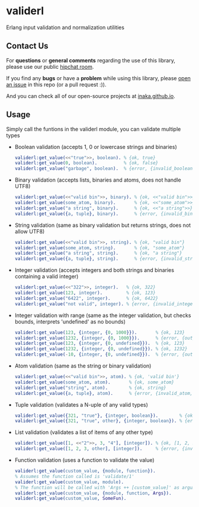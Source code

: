 validerl
========

Erlang input validation and normalization utilities

## Contact Us
For **questions** or **general comments** regarding the use of this library,
please use our public [hipchat room](http://inaka.net/hipchat).

If you find any **bugs** or have a **problem** while using this library, please
[open an issue](issues/new) in this repo (or a pull request :)).

And you can check all of our open-source projects at [inaka.github.io](http://inaka.github.io).


## Usage

Simply call the funtions in the validerl module, you can validate multiple types

* Boolean validation (accepts 1, 0 or lowercase strings and binaries)
  
  ```erlang
  validerl:get_value(<<"true">>, boolean). % {ok, true}
  validerl:get_value(0, boolean).          % {ok, false}
  validerl:get_value("garbage", boolean).  % {error, {invalid_boolean, "garbage"}}
  ```

* Binary validation (accepts lists, binaries and atoms, does not handle UTF8)
  
  ```erlang
  validerl:get_value(<<"valid bin">>, binary). % {ok, <<"valid bin">>}
  validerl:get_value(some_atom, binary).       % {ok, <<"some_atom">>}
  validerl:get_value("a string", binary).      % {ok, <<"a string">>}
  validerl:get_value({a, tuple}, binary).      % {error, {invalid_binary, {a, tuple}}}
  ```

* String validation (same as binary validation but returns strings, does not allow UTF8)
  
  ```erlang
  validerl:get_value(<<"valid bin">>, string). % {ok, "valid bin"}
  validerl:get_value(some_atom, string).       % {ok, "some_atom"}
  validerl:get_value("a string", string).      % {ok, "a string"}
  validerl:get_value({a, tuple}, string).      % {error, {invalid_string, {a, tuple}}}
  ```

* Integer validation (accepts integers and both strings and binaries containing a valid integer)
  
  ```erlang
  validerl:get_value(<<"322">>, integer).   % {ok, 322}
  validerl:get_value(123, integer).         % {ok, 123}
  validerl:get_value("6422", integer).      % {ok, 6422}
  validerl:get_value("not valid", integer). % {error, {invalid_integer, "not valid"}}
  ```

* Integer validation with range (same as the integer validation, but checks bounds, interprets 'undefined' as no bounds)

  ```erlang
  validerl:get_value(123, {integer, {0, 1000}}).       % {ok, 123}
  validerl:get_value(1232, {integer, {0, 1000}}).      % {error, {out_of_valid_range, 1232}}
  validerl:get_value(123, {integer, {0, undefined}}).  % {ok, 123}
  validerl:get_value(1232, {integer, {0, undefined}}). % {ok, 1232}
  validerl:get_value(-10, {integer, {0, undefined}}).  % {error, {out_of_valid_range, -10}}
  ```

* Atom validation (same as the string or binary validation)

  ```erlang
  validerl:get_value(<<"valid bin">>, atom). % {ok, 'valid bin'}
  validerl:get_value(some_atom, atom).       % {ok, some_atom}
  validerl:get_value("string", atom).        % {ok, string}
  validerl:get_value({a, tuple}, atom).      % {error, {invalid_atom, {a, tuple}}}
  ```

* Tuple validation (validates a N-uple of any valid types)

  ```erlang
  validerl:get_value({321, "true"}, {integer, boolean}).        % {ok, {321, true}}
  validerl:get_value({321, "true", other}, {integer, boolean}). % {error, {bad_arity, 3}}
  ```

* List validation (validates a list of items of any other type)

  ```erlang
  validerl:get_value([1, <<"2">>, 3, "4"], [integer]). % {ok, [1, 2, 3, 4]}
  validerl:get_value([1, 2, 3, other], [integer]).     % {error, {invalid_integer, other}
  ```

* Function validation (uses a function to validate the value)

  ```erlang
  validerl:get_value(custom_value, {module, function}).
  % Assumes the function called is 'validate/1'
  validerl:get_value(custom_value, module).
  % The function will be called with 'Args ++ [custom_value]' as arguments
  validerl:get_value(custom_value, {module, function, Args}).
  validerl:get_value(custom_value, SomeFun).
  ```
